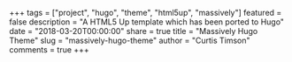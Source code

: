+++
tags = ["project", "hugo", "theme", "html5up", "massively"]
featured = false
description = "A HTML5 Up template which has been ported to Hugo"
date = "2018-03-20T00:00:00"
share = true
title = "Massively Hugo Theme"
slug = "massively-hugo-theme"
author = "Curtis Timson"
comments = true
+++